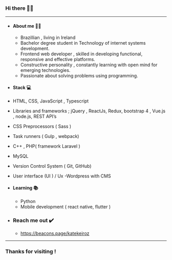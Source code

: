 

### Hi there 👋🏼
*******************
- #### About me 👩🏻
   - Brazillian , living in Ireland
   - Bachelor degree student in Technology of internet systems development.
   - Frontend web developer , skilled in developing functional, responsive and effective platforms.
   - Constructive personality , constantly learning with open mind for emerging technologies.
   - Passionate about solving problems using programming.
- #### Stack 💻
 - HTML, CSS, JavaScript , Typescript 
- Libraries and frameworks ;  jQuery , ReactJs, Redux, bootstrap 4 , Vue.js , node.js, REST API’s
- CSS Preprocessors ( Sass )
- Task runners ( Gulp , webpack) 
- C++ , PHP( framework Laravel )
- MySQL
- Version Control System ( Git, GitHub) 
- User interface (UI ) / Ux 
-Wordpress with CMS 

- #### Learning 📚
  - Python
  - Mobile development ( react native, flutter )

- ### Reach me out ✔️
   - https://beacons.page/katekeiroz
************************

### Thanks for visiting !





<!---
katekeiroz-dev/katekeiroz-dev is a ✨ special ✨ repository because its `README.md` (this file) appears on your GitHub profile.
You can click the Preview link to take a look at your changes.
--->
